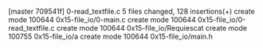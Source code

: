 [master 709541f] 0-read_textfile.c
 5 files changed, 128 insertions(+)
 create mode 100644 0x15-file_io/0-main.c
 create mode 100644 0x15-file_io/0-read_textfile.c
 create mode 100644 0x15-file_io/Requiescat
 create mode 100755 0x15-file_io/a
 create mode 100644 0x15-file_io/main.h
